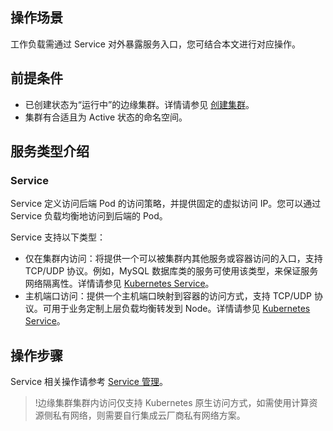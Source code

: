 ## 操作场景
工作负载需通过 Service 对外暴露服务入口，您可结合本文进行对应操作。

## 前提条件
- 已创建状态为“运行中”的边缘集群。详情请参见 [创建集群](https://intl.cloud.tencent.com/document/product/457/35385)。
- 集群有合适且为 Active 状态的命名空间。

## 服务类型介绍
### Service
Service 定义访问后端 Pod 的访问策略，并提供固定的虚拟访问 IP。您可以通过 Service 负载均衡地访问到后端的 Pod。

Service 支持以下类型：
- 仅在集群内访问：将提供一个可以被集群内其他服务或容器访问的入口，支持 TCP/UDP 协议。例如，MySQL 数据库类的服务可使用该类型，来保证服务网络隔离性。详情请参见 [Kubernetes Service](https://kubernetes.io/docs/concepts/services-networking/service/)。
- 主机端口访问：提供一个主机端口映射到容器的访问方式，支持 TCP/UDP 协议。可用于业务定制上层负载均衡转发到 Node。详情请参见 [Kubernetes Service](https://kubernetes.io/docs/concepts/services-networking/service/)。


## 操作步骤
Service 相关操作请参考 [Service 管理](https://intl.cloud.tencent.com/document/product/457/30672)。
>!边缘集群集群内访问仅支持 Kubernetes 原生访问方式，如需使用计算资源侧私有网络，则需要自行集成云厂商私有网络方案。
